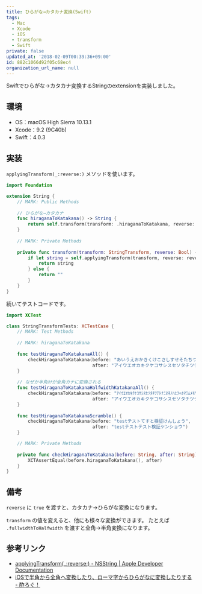 ```yaml
---
title: ひらがな→カタカナ変換(Swift)
tags:
  - Mac
  - Xcode
  - iOS
  - transform
  - Swift
private: false
updated_at: '2018-02-09T00:39:36+09:00'
id: 882c1066d92f05c68ec4
organization_url_name: null
---
```

Swiftでひらがな→カタカナ変換するStringのextensionを実装しました。

## 環境

- OS：macOS High Sierra 10.13.1
- Xcode：9.2 (9C40b)
- Swift：4.0.3

## 実装

`applyingTransform(_:reverse:)` メソッドを使います。

```swift:String+Transform.swift
import Foundation

extension String {
    // MARK: Public Methods
    
    // ひらがな→カタカナ
    func hiraganaToKatakana() -> String {
        return self.transform(transform: .hiraganaToKatakana, reverse: false)
    }
    
    // MARK: Private Methods
    
    private func transform(transform: StringTransform, reverse: Bool) -> String {
        if let string = self.applyingTransform(transform, reverse: reverse) {
            return string
        } else {
            return ""
        }
    }
}
```

続いてテストコードです。

```swift:StringTransformTests.swift
import XCTest

class StringTransformTests: XCTestCase {
    // MARK: Test Methods
    
    // MARK: hiraganaToKatakana
    
    func testHiraganaToKatakanaAll() {
        checkHiraganaToKatakana(before: "あいうえおかきくけこさしすせそたちつてとなにぬねのはひふへほまみむめもやゐゆゑよわをんがぎぐげござじずぜぞだぢづでどばびぶべぼぱぴぷぺぽゔぁぃぅぇぉっゃゅょゎ",
                                after: "アイウエオカキクケコサシスセソタチツテトナニヌネノハヒフヘホマミムメモヤヰユヱヨワヲンガギグゲゴザジズゼゾダヂヅデドバビブベボパピプペポヴァィゥェォッャュョヮ")
    }
    
    // なぜか半角ｶﾅが全角カナに変換される
    func testHiraganaToKatakanaHalfwidthKatakanaAll() {
        checkHiraganaToKatakana(before: "ｱｲｳｴｵｶｷｸｹｺｻｼｽｾｿﾀﾁﾂﾃﾄﾅﾆﾇﾈﾉﾊﾋﾌﾍﾎﾏﾐﾑﾒﾓﾔﾕﾖﾜｦﾝｶﾞｷﾞｸﾞｹﾞｺﾞｻﾞｼﾞｽﾞｾﾞｿﾞﾀﾞﾁﾞﾂﾞﾃﾞﾄﾞﾊﾞﾋﾞﾌﾞﾍﾞﾎﾞﾊﾟﾋﾟﾌﾟﾍﾟﾎﾟｳﾞｧｨｩｪｫｯｬｭｮ",
                                after: "アイウエオカキクケコサシスセソタチツテトナニヌネノハヒフヘホマミムメモヤユヨワヲンガギグゲゴザジズゼゾダヂヅデドバビブベボパピプペポヴァィゥェォッャュョ")
    }
    
    func testHiraganaToKatakanaScramble() {
        checkHiraganaToKatakana(before: "testテストてすと検証けんしょう",
                                after: "testテストテスト検証ケンショウ")
    }

    // MARK: Private Methods
    
    private func checkHiraganaToKatakana(before: String, after: String) {
        XCTAssertEqual(before.hiraganaToKatakana(), after)
    }
}
```

## 備考

`reverse` に `true` を渡すと、カタカナ→ひらがな変換になります。

`transform` の値を変えると、他にも様々な変換ができます。
たとえば `.fullwidthToHalfwidth` を渡すと全角→半角変換になります。

## 参考リンク

- [applyingTransform(_:reverse:) - NSString | Apple Developer Documentation](https://developer.apple.com/documentation/foundation/nsstring/1407787-applyingtransform)
- [iOSで半角から全角へ変換したり、ローマ字からひらがなに変換したりする - 酢ろぐ！](http://blog.ch3cooh.jp/entry/20120619/1340100077)
